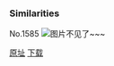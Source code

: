 ### Similarities
No.1585
![图片不见了~~~](https://imgs.xkcd.com/comics/similarities.png)

[原址](https://xkcd.com//1585) [下载](https://imgs.xkcd.com/comics/similarities.png)

